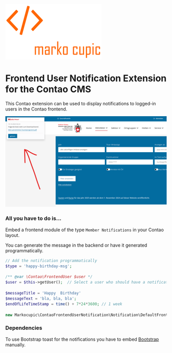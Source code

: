 ![Alt text](docs/logo.png?raw=true "logo")


# Frontend User Notification Extension for the Contao CMS
This Contao extension can be used to display notifications to logged-in users in the Contao frontend.

![Alt text](docs/frontend.png?raw=true "frontend")

### All you have to do is...
Embed a frontend module of the type `Member Notifications` in your Contao layout.


You can generate the message in the backend or have it generated programmatically.

```php
// Add the notification programmatically
$type = 'happy-birthday-msg';

/** @var \Contao\FrontendUser $user */
$user = $this->getUser();  // Select a user who should have a notification displayed in the frontend.

$messageTitle = 'Happy  Birthday'
$messageText = 'bla, bla, bla';
$endOfLifeTimeStamp = time() + 7*24*3600; // 1 week

new Markocupic\ContaoFrontendUserNotification\Notification\DefaultFrontendUserNotification($user, $type, $messageTitle, $messageText, )
```

### Dependencies
To use Bootstrap toast for the notifications you have to embed [Bootstrap](https://getbootstrap.com/docs/5.3/components/toasts/) manually.
